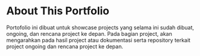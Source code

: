 # About This Portfolio
Portofolio ini dibuat untuk showcase projects yang selama ini sudah dibuat, ongoing, dan rencana project ke depan.
Pada bagian project, akan mengarahkan pada hasil project atau dokumentasi serta repository terkait project ongoing dan rencana project ke depan.
